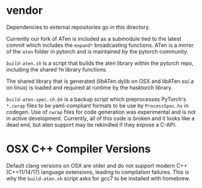 # vendor

Dependencies to external repositories go in this directory.

Currently our fork of ATen is included as a submodule tied to the latest commit
which includes the `expand*` broadcasting functions. ATen is a mirror of the
`aten` folder in pytorch and is maintained by the pytorch community.

*`build-aten.sh`* is a script that builds the aten library within the pytorch
repo, including the shared `TH` library functions.

The shared library that is generated (libATen.dylib on OSX and libATen.so/.a on
linux) is loaded and required at runtime by the hasktorch library.

*`build-aten-spec.sh.bk`* is a backup script which preprocesses PyTorch's `*.cwrap`
files to be yaml-compliant formats to be use by `ProcessSpec.hs` in codegen. Use of
`cwrap` files for code generation was experimental and is not in active development.
Currently, all of this code is broken and it looks like a dead end, but aten support
may be rekindled if they expose a C-API.

# OSX C++ Compiler Versions

Default clang versions on OSX are older and do not support modern C++
(C++11/14/17) language extensions, leading to compilation failures. This is why
the `build-aten.sh` script asks for gcc7 to be installed with homebrew.
